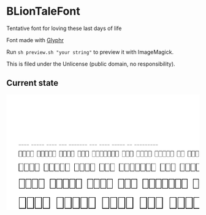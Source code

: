 # BLionTaleFont
Tentative font for loving these last days of life

Font made with [Glyphr](http://glyphrstudio.com/)

Run `sh preview.sh "your string"` to preview it with ImageMagick.

This is filed under the Unlicense (public domain, no responsibility).

## Current state

![BLionTale Font preview](preview.png)
